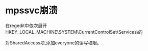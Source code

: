 # mpssvc崩溃
在regedit中依次展开HKEY\_LOCAL\_MACHINE\SYSTEM\CurrentControlSet\Services\的

对SharedAccess项,添加everyone的读写权限。


